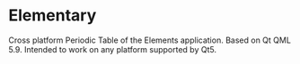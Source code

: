 # Elementary
Cross platform Periodic Table of the Elements application.
Based on Qt QML 5.9.
Intended to work on any platform supported by Qt5.
